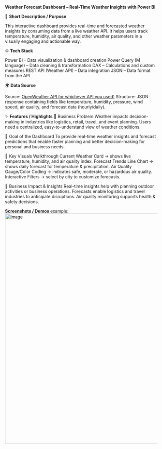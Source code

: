 **Weather Forecast Dashboard – Real-Time Weather Insights with Power BI**

📝 **Short Description / Purpose**

This interactive dashboard provides real-time and forecasted weather insights by consuming data from a live weather API. It helps users track temperature, humidity, air quality, and other weather parameters in a visually engaging and actionable way.

⚙️ **Tech Stack**

Power BI – Data visualization & dashboard creation
Power Query (M language) – Data cleaning & transformation
DAX – Calculations and custom measures
REST API (Weather API) – Data integration
JSON – Data format from the API

🌍 **Data Source**

Source: [OpenWeather API (or whichever API you used)](https://www.weatherapi.com/)
Structure: JSON response containing fields like temperature, humidity, pressure, wind speed, air quality, and forecast data (hourly/daily).

✨ **Features / Highlights**
🔹 Business Problem
Weather impacts decision-making in industries like logistics, retail, travel, and event planning. Users need a centralized, easy-to-understand view of weather conditions.

🔹 Goal of the Dashboard
To provide real-time weather insights and forecast predictions that enable faster planning and better decision-making for personal and business needs.

🔹 Key Visuals Walkthrough
Current Weather Card → shows live temperature, humidity, and air quality index.
Forecast Trends Line Chart → shows daily forecast for temperature & precipitation.
Air Quality Gauge/Color Coding → indicates safe, moderate, or hazardous air quality.
Interactive Filters → select by city to customize forecasts.

🔹 Business Impact & Insights
Real-time insights help with planning outdoor activities or business operations.
Forecasts enable logistics and travel industries to anticipate disruptions.
Air quality monitoring supports health & safety decisions.

**Screenshots / Demos**
example: 
<img width="1344" height="758" alt="image" src="https://github.com/user-attachments/assets/87ded240-8567-442a-8b45-8627280562a4" />

